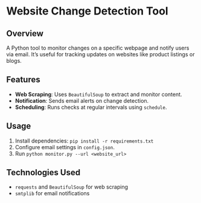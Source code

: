 # Website Change Detection Tool

## Overview
A Python tool to monitor changes on a specific webpage and notify users via email. It’s useful for tracking updates on websites like product listings or blogs.

## Features
- **Web Scraping**: Uses `BeautifulSoup` to extract and monitor content.
- **Notification**: Sends email alerts on change detection.
- **Scheduling**: Runs checks at regular intervals using `schedule`.

## Usage
1. Install dependencies: `pip install -r requirements.txt`
2. Configure email settings in `config.json`.
3. Run `python monitor.py --url <website_url>`

## Technologies Used
- `requests` and `BeautifulSoup` for web scraping
- `smtplib` for email notifications
